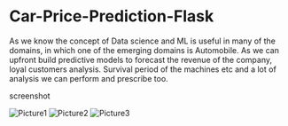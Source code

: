 # Car-Price-Prediction-Flask
As we know the concept of Data science and ML is useful in many of the domains, in which one of the emerging domains is Automobile. As we can upfront build predictive models to forecast the revenue of the company, loyal customers analysis. Survival period of the machines etc and a lot of analysis we can perform and prescribe too.


screenshot

![Picture1](https://user-images.githubusercontent.com/104680485/209827856-d4a72a66-7f60-4d9c-a4e6-d9f5aeaab437.jpg)
![Picture2](https://user-images.githubusercontent.com/104680485/209827872-ff282efa-1b63-424c-853a-787c7175874a.jpg)
![Picture3](https://user-images.githubusercontent.com/104680485/209827885-2a3b69e1-f64d-449f-b5cb-73e1d4431b11.jpg)
